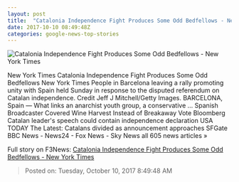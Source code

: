 ```yaml
---
layout: post
title:  "Catalonia Independence Fight Produces Some Odd Bedfellows - New York Times"
date: 2017-10-10 08:49:48Z
categories: google-news-top-stories
---
```


![Catalonia Independence Fight Produces Some Odd Bedfellows - New York Times](https://static01.nyt.com/images/2017/10/10/world/10divisions1/10divisions1-facebookJumbo.jpg)

New York Times Catalonia Independence Fight Produces Some Odd Bedfellows New York Times People in Barcelona leaving a rally promoting unity with Spain held Sunday in response to the disputed referendum on Catalan independence. Credit Jeff J Mitchell/Getty Images. BARCELONA, Spain — What links an anarchist youth group, a conservative ... Spanish Broadcaster Covered Wine Harvest Instead of Breakaway Vote Bloomberg Catalan leader's speech could contain independence declaration USA TODAY The Latest: Catalans divided as announcement approaches SFGate BBC News - News24 - Fox News - Sky News all 605 news articles »


Full story on F3News: [Catalonia Independence Fight Produces Some Odd Bedfellows - New York Times](http://www.f3nws.com/n/PVurYC)

> Posted on: Tuesday, October 10, 2017 8:49:48 AM

